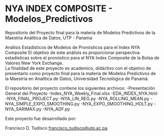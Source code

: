 # NYA INDEX COMPOSITE - Modelos_Predictivos
Repositorio del Proyecto final para la materia de Modelos Predictivos de la Maestria Análitica de Datos; UTP - Panama


Análisis Estadísticos de Modelos de Pronósticos para el Index NYA Composite
El objetivo de este análisis es proporcionar perspectiva estadísticas sobre el pronóstico para el NYA Index Composite de la Bolsa de Valores New York Exchange.  
La finalidad de este proyecto es academico, didáctivo con el objetivo de presentarlo como proyecto final para la materia de Modelos Predictivos de la Maestria en Analítica de Datos, Universidad Tecnológica de Panamá.

El repositorio del proyecto contiene los siguientes archivos: 
-Presentación General del Proyecto 
-Index_NYA_Weekly_Final.xlsx
-EDA_INDEX_NYA.html
-NYA_FINAL_PROJECT.py
-NYA_LIN_REG.py
-NYA_ROLLING_MEAN.py
-NYA_SIMPLE_EXPO_SMOOTHING.py
-NYA_EXPO_SMOOTHING_HOLT.py
-NYA_SARIMAX.py
-NYA_ADF.py


Este proyecto fue desarrollado por:

Francisco D. Tudisco 
francisco_tudisco@utp.ac.pa
